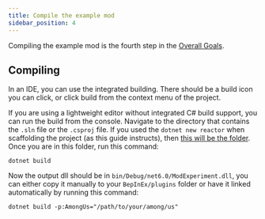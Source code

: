 ```yaml
---
title: Compile the example mod
sidebar_position: 4
---
```



Compiling the example mod is the fourth step in the [Overall Goals](/#overall-goals).


## Compiling

In an IDE, you can use the integrated building. There should be a build icon you can click,
 or click build from the context menu of the project.

If you are using a lightweight editor without integrated C# build support,
you can run the build from the console. Navigate to the directory that contains the `.sln`
file or the `.csproj` file. If you used the `dotnet new reactor` when scaffolding the project
(as this guide instructs), then
[this will be the folder](install_netsdk_template#download-the-example-mod-template).
Once you are in this folder, run this command:
```shell
dotnet build
```

Now the output dll should be in `bin/Debug/net6.0/ModExperiment.dll`, you can either copy it manually to your `BepInEx/plugins` folder or have it linked automatically by running this command:

```shell
dotnet build -p:AmongUs="/path/to/your/among/us"
```
